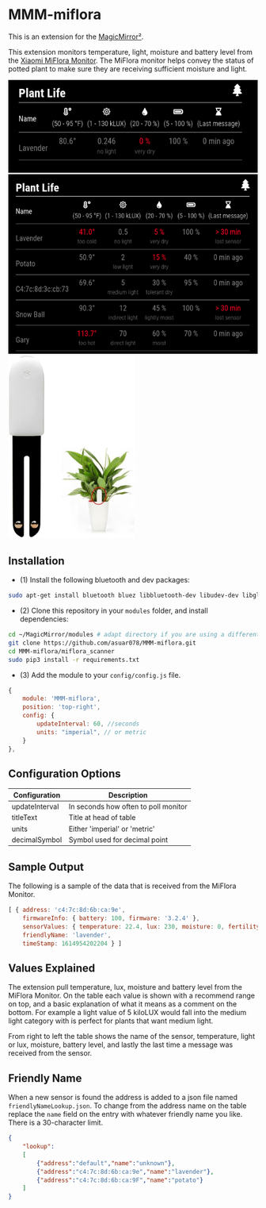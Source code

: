 # MMM-miflora

This is an extension for the [MagicMirror²](https://github.com/MichMich/MagicMirror).

This extension monitors temperature, light, moisture and battery level from the [Xiaomi MiFlora Monitor](https://us.amazon.com/Xiaomi-Moisture-Testing-Gardens-International/dp/B074TY93JM).
The MiFlora monitor helps convey the status of potted plant to make sure they are receiving
sufficient moisture and light.


![One Sensor](.github/one_sensor.png)
![Many Sensors](.github/many_sensors.png)
<img src=".github/miflora_sensor.jpg"  width="256">

## Installation

- (1) Install the following bluetooth and dev packages:
```bash
sudo apt-get install bluetooth bluez libbluetooth-dev libudev-dev libglib2.0-dev
```

- (2) Clone this repository in your `modules` folder, and install dependencies:
```bash
cd ~/MagicMirror/modules # adapt directory if you are using a different one
git clone https://github.com/asuar078/MMM-miflora.git
cd MMM-miflora/miflora_scanner
sudo pip3 install -r requirements.txt
```

- (3) Add the module to your `config/config.js` file.
```javascript
{
    module: 'MMM-miflora',
    position: 'top-right',
    config: {
        updateInterval: 60, //seconds
        units: "imperial", // or metric
    }
},
```


## Configuration Options

| Configuration   | Description |
| ----------- | ----------- |
| updateInterval | In seconds how often to poll monitor |
| titleText | Title at head of table |
| units | Either 'imperial' or 'metric' |
| decimalSymbol | Symbol used for decimal point |

## Sample Output

The following is a sample of the data that is received from the MiFlora Monitor.

```javascript
[ { address: 'c4:7c:8d:6b:ca:9e',
    firmwareInfo: { battery: 100, firmware: '3.2.4' },
    sensorValues: { temperature: 22.4, lux: 230, moisture: 0, fertility: 0 },
    friendlyName: 'lavender',
    timeStamp: 1614954202204 } ]
```

## Values Explained

The extension pull temperature, lux, moisture and battery level from the MiFlora Monitor. 
On the table each value is shown with a recommend range on top, and a basic explanation of what 
it means as a comment on the bottom. For example a light value of 5 kiloLUX would fall into the 
medium light category with is perfect for plants that want medium light. 

From right to left the table shows the name of the sensor, temperature, light or lux, moisture, 
battery level, and lastly the last time a message was received from the sensor. 


## Friendly Name

When a new sensor is found the address is added to a json file named `friendlyNameLookup.json`.
To change from the address name on the table replace the `name` field on the entry with whatever
friendly name you like. There is a 30-character limit.

```json
{
    "lookup":
    [
        {"address":"default","name":"unknown"},
        {"address":"c4:7c:8d:6b:ca:9e","name":"lavender"},
        {"address":"c4:7c:8d:6b:ca:9F","name":"potato"}
    ]
}
```
